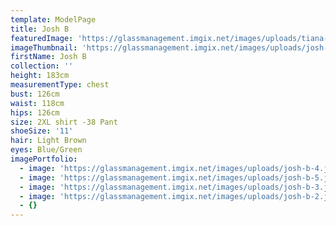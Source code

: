 ```yaml
---
template: ModelPage
title: Josh B
featuredImage: 'https://glassmanagement.imgix.net/images/uploads/tiana-banner.jpg'
imageThumbnail: 'https://glassmanagement.imgix.net/images/uploads/josh-b-hs.jpg'
firstName: Josh B
collection: ''
height: 183cm
measurementType: chest
bust: 126cm
waist: 118cm
hips: 126cm
size: 2XL shirt -38 Pant
shoeSize: '11'
hair: Light Brown
eyes: Blue/Green
imagePortfolio:
  - image: 'https://glassmanagement.imgix.net/images/uploads/josh-b-4.jpg'
  - image: 'https://glassmanagement.imgix.net/images/uploads/josh-b-5.jpg'
  - image: 'https://glassmanagement.imgix.net/images/uploads/josh-b-3.jpg'
  - image: 'https://glassmanagement.imgix.net/images/uploads/josh-b-2.jpg'
  - {}
---
```


